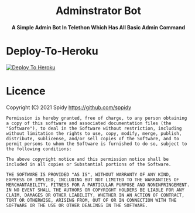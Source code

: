 <h1 align="center"><b>Adminstrator Bot</b></h1>
<h4 align="center">A Simple Admin Bot In Telethon Which Has All Basic Admin Command</h4>



# Deploy-To-Heroku
[![Deploy To Heroku](https://www.herokucdn.com/deploy/button.svg)](https://heroku.com/deploy?template=https://github.com/Sppidy/adminbot/blob/main)

# Licence
Copyright (C) 2021 Spidy <https://github.com/sppidy>

```
Permission is hereby granted, free of charge, to any person obtaining a copy of this software and associated documentation files (the "Software"), to deal in the Software without restriction, including without limitation the rights to use, copy, modify, merge, publish, distribute, sublicense, and/or sell copies of the Software, and to permit persons to whom the Software is furnished to do so, subject to the following conditions:

The above copyright notice and this permission notice shall be included in all copies or Substantial portions of the Software.

THE SOFTWARE IS PROVIDED "AS IS", WITHOUT WARRANTY OF ANY KIND, EXPRESS OR IMPLIED, INCLUDING BUT NOT LIMITED TO THE WARRANTIES OF MERCHANTABILITY, FITNESS FOR A PARTICULAR PURPOSE AND NONINFRINGEMENT. IN NO EVENT SHALL THE AUTHORS OR COPYRIGHT HOLDERS BE LIABLE FOR ANY CLAIM, DAMAGES OR OTHER LIABILITY, WHETHER IN AN ACTION OF CONTRACT, TORT OR OTHERWISE, ARISING FROM, OUT OF OR IN CONNECTION WITH THE SOFTWARE OR THE USE OR OTHER DEALINGS IN THE SOFTWARE.
````

